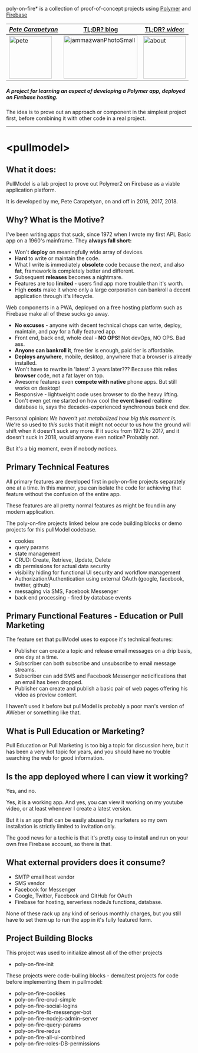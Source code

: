 poly-on-fire* is a collection of proof-of-concept projects using [Polymer](https://www.polymer-project.org/) and [Firebase](https://firebase.google.com/)

|[**_Pete Carapetyan_**](http://appwriter.com)|  [TL;DR? blog](https://betterologist.net/2018/04/poly-on-fire-polymer-on-firebase/) |[TL;DR? _video:_](https://youtu.be/P9DwkqqUxNs)|
| --- | --- | --- |
|<a href="http://appwriter.com"><img class="style-svg" src="https://betterologist.net/wp-content/uploads/2016/05/pete-300x297.jpg" alt="pete" width="116" height="115" /></a>|<a href="https://betterologist.net/2018/04/poly-on-fire-polymer-on-firebase/" ><img class="style-svg" src="http://docs.datafundamentals.com/txt.png" alt="jammazwanPhotoSmall" width="200" height="116" /></a>|<a href="https://youtu.be/P9DwkqqUxNs"><img class="style-svg" src="https://betterologist.net/wp-content/uploads/2016/05/jamzVid1.png" alt="about" width="115" height="115" /></a>|


##### A project for learning an aspect of developing a Polymer app, deployed on Firebase hosting.

The idea is to prove out an approach or component in the simplest project first, before combining it with other code in a real project.

----

# \<pullmodel\>

## What it does:

PullModel is a lab project to prove out Polymer2 on Firebase as a viable application platform.

It is developed by me, Pete Carapetyan, on and off in 2016, 2017, 2018.

## Why? What is the Motive?

I've been writing apps that suck, since 1972 when I wrote my first APL Basic app on a 1960's mainframe.
They **always fall short:**


* Won't **deploy** on meaningfully wide array of devices.
* **Hard** to write or maintain the code.
* What I write is immediately **obsolete** code because the next, and also **fat**, framework is completely better and different.
* Subsequent **releases** becomes a nightmare.
* Features are too **limited** - users find app more trouble than it's worth.
* High **costs** make it where only a large corporation can bankroll a decent application through it's lifecycle.

Web components in a PWA, deployed on a free hosting platform such as Firebase make all of these sucks go away.

* **No excuses** - anyone with decent technical chops can write, deploy, maintain, and pay for a fully featured app.
* Front end, back end, whole deal - **NO OPS!** Not devOps, NO OPS. Bad ass.
* **Anyone can bankroll it**, free tier is enough, paid tier is affordable.
* **Deploys anywhere**, mobile, desktop, anywhere that a browser is already installed.
* Won't have to rewrite in 'latest' 3 years later??? Because this relies **browser** code, not a fat layer on top.
* Awesome features even **compete with native** phone apps. But still works on desktop!
* Responsive - lightweight code uses browser to do the heavy lifting.
* Don't even get me started on how cool the **event based** realtime database is, says the decades-experienced synchronous back end dev.

Personal opinion: _We haven't yet metabolized how big this moment is._ We're so used to _this sucks_ that it might not
occur to us how the ground will shift when it doesn't suck any more.  If it sucks from 1972 to 2017, and it doesn't suck
in 2018, would anyone even notice? Probably not.

But it's a big moment, even if nobody notices.

## Primary Technical Features

All primary features are developed first in poly-on-fire projects separately one at a time. In this manner, you can
isolate the code for achieving that feature without the confusion of the entire app.

These features are all pretty normal features as might be found in any modern application.

The poly-on-fire projects linked below are code building blocks or demo projects for this pullModel codebase.

* cookies
* query params
* state management
* CRUD: Create, Retrieve, Update, Delete
* db permissions for actual data security
* visibility hiding for functional UI security and workflow management
* Authorization/Authentication using external OAuth (google, facebook, twitter, github)
* messaging via SMS, Facebook Messenger
* back end processing - fired by database events

## Primary Functional Features - Education or Pull Marketing

The feature set that pullModel uses to expose it's technical features:

* Publisher can create a topic and release email messages on a drip basis, one day at a time.
* Subscriber can both subscribe and unsubscribe to email message streams.
* Subscriber can add SMS and Facebook Messenger noticifications that an email has been dropped.
* Publisher can create and publish a basic pair of web pages offering his video as preview content.

I haven't used it before but pullModel is probably a poor man's version of AWeber or something like that.

## What is Pull Education or Marketing?

Pull Education or Pull Marketing is too big a topic for discussion here, but it has been a very hot topic for years, and you
should have no trouble searching the web for good information.

## Is the app deployed where I can view it working?

Yes, and no.

Yes, it is a working app. And yes, you can view it working on my youtube video, or at least whenever I create a latest
version.

But it is an app that can be easily abused by marketers so my own installation is strictly limited to
invitation only.

The good news for a techie is that it's pretty easy to install and run on your own free Firebase account, so there is that.

## What external providers does it consume?

* SMTP email host vendor
* SMS vendor
* Facebook for Messenger
* Google, Twitter, Facebook and GitHub for OAuth
* Firebase for hosting, serverless nodeJs functions, database.

None of these rack up any kind of serious monthly charges, but you still have to set them up to run the app in
it's fully featured form.

## Project Building Blocks ##

This project was used to initialize almost all of the other projects

* poly-on-fire-init

These projects were code-builing blocks - demo/test projects for code before implementing them in pullmodel:

* poly-on-fire-cookies
* poly-on-fire-crud-simple		
* poly-on-fire-social-logins
* poly-on-fire-fb-messenger-bot		
* poly-on-fire-nodejs-admin-server
* poly-on-fire-query-params		
* poly-on-fire-redux
* poly-on-fire-all-ui-combined		
* poly-on-fire-roles-DB-permissions
